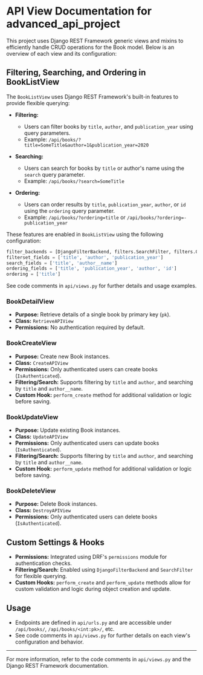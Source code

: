 # API View Documentation for advanced_api_project

This project uses Django REST Framework generic views and mixins to efficiently handle CRUD operations for the Book model. Below is an overview of each view and its configuration:


## Filtering, Searching, and Ordering in BookListView

The `BookListView` uses Django REST Framework's built-in features to provide flexible querying:

- **Filtering:**
	- Users can filter books by `title`, `author`, and `publication_year` using query parameters.
	- Example: `/api/books/?title=SomeTitle&author=1&publication_year=2020`

- **Searching:**
	- Users can search for books by `title` or author's name using the `search` query parameter.
	- Example: `/api/books/?search=SomeTitle`

- **Ordering:**
	- Users can order results by `title`, `publication_year`, `author`, or `id` using the `ordering` query parameter.
	- Example: `/api/books/?ordering=title` or `/api/books/?ordering=-publication_year`

These features are enabled in `BookListView` using the following configuration:

```python
filter_backends = [DjangoFilterBackend, filters.SearchFilter, filters.OrderingFilter]
filterset_fields = ['title', 'author', 'publication_year']
search_fields = ['title', 'author__name']
ordering_fields = ['title', 'publication_year', 'author', 'id']
ordering = ['title']
```

See code comments in `api/views.py` for further details and usage examples.

### BookDetailView
- **Purpose:** Retrieve details of a single book by primary key (`pk`).
- **Class:** `RetrieveAPIView`
- **Permissions:** No authentication required by default.

### BookCreateView
- **Purpose:** Create new Book instances.
- **Class:** `CreateAPIView`
- **Permissions:** Only authenticated users can create books (`IsAuthenticated`).
- **Filtering/Search:** Supports filtering by `title` and `author`, and searching by `title` and `author__name`.
- **Custom Hook:** `perform_create` method for additional validation or logic before saving.

### BookUpdateView
- **Purpose:** Update existing Book instances.
- **Class:** `UpdateAPIView`
- **Permissions:** Only authenticated users can update books (`IsAuthenticated`).
- **Filtering/Search:** Supports filtering by `title` and `author`, and searching by `title` and `author__name`.
- **Custom Hook:** `perform_update` method for additional validation or logic before saving.

### BookDeleteView
- **Purpose:** Delete Book instances.
- **Class:** `DestroyAPIView`
- **Permissions:** Only authenticated users can delete books (`IsAuthenticated`).

## Custom Settings & Hooks
- **Permissions:** Integrated using DRF's `permissions` module for authentication checks.
- **Filtering/Search:** Enabled using `DjangoFilterBackend` and `SearchFilter` for flexible querying.
- **Custom Hooks:** `perform_create` and `perform_update` methods allow for custom validation and logic during object creation and update.

## Usage
- Endpoints are defined in `api/urls.py` and are accessible under `/api/books/`, `/api/books/<int:pk>/`, etc.
- See code comments in `api/views.py` for further details on each view's configuration and behavior.

---
For more information, refer to the code comments in `api/views.py` and the Django REST Framework documentation.
